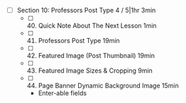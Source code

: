 - [ ] Section 10: Professors Post Type 4 / 5|1hr 3min
  - [ ] 40. Quick Note About The Next Lesson 1min
  - [ ] 41. Professors Post Type 19min
  - [ ] 42. Featured Image (Post Thumbnail) 19min
  - [ ] 43. Featured Image Sizes & Cropping 9min
  - [ ] 44. Page Banner Dynamic Background Image 15min
    - Enter-able fields
